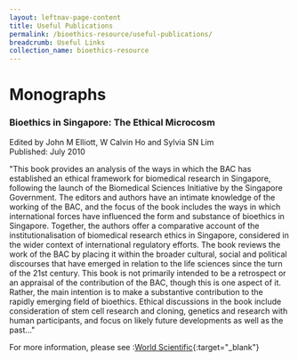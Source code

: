 ```yaml
---
layout: leftnav-page-content
title: Useful Publications
permalink: /bioethics-resource/useful-publications/
breadcrumb: Useful Links
collection_name: bioethics-resource
---
```


# **Monographs** 

### **Bioethics in Singapore: The Ethical Microcosm**

Edited by John M Elliott, W Calvin Ho and Sylvia SN Lim
<br>Published: July 2010

"This book provides an analysis of the ways in which the BAC has established an ethical framework for biomedical research in Singapore, following the launch of the Biomedical Sciences Initiative by the Singapore Government. The editors and authors have an intimate knowledge of the working of the BAC, and the focus of the book includes the ways in which international forces have influenced the form and substance of bioethics in Singapore. Together, the authors offer a comparative account of the institutionalisation of biomedical research ethics in Singapore, considered in the wider context of international regulatory efforts. The book reviews the work of the BAC by placing it within the broader cultural, social and political discourses that have emerged in relation to the life sciences since the turn of the 21st century. This book is not primarily intended to be a retrospect or an appraisal of the contribution of the BAC, though this is one aspect of it. Rather, the main intention is to make a substantive contribution to the rapidly emerging field of bioethics. Ethical discussions in the book include consideration of stem cell research and cloning, genetics and research with human participants, and focus on likely future developments as well as the past..."

For more information, please see :[World Scientific]({{"https://www.worldscientific.com/worldscibooks/10.1142/7958"}}){:target="_blank"}
